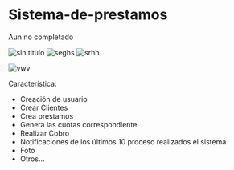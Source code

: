 # Sistema-de-prestamos
Aun no completado 

![sin titulo](https://user-images.githubusercontent.com/34143373/52630381-7dab6c00-2e92-11e9-95cc-af2e9df4bcd8.png)
![seghs](https://user-images.githubusercontent.com/34143373/52630423-9ca9fe00-2e92-11e9-88f4-922b999299a1.png)
![srhh](https://user-images.githubusercontent.com/34143373/52630424-9ca9fe00-2e92-11e9-8429-82e37ad981bd.png)
 
 ![vwv](https://user-images.githubusercontent.com/34143373/52630426-9d429480-2e92-11e9-8bcd-8c5d8777eec9.png)
  


Característica:
-	Creación de  usuario 
-	Crear Clientes 
-	Crea prestamos 
-	Genera las cuotas  correspondiente 
-	Realizar Cobro
-	Notificaciones de los últimos 10 proceso realizados el sistema 
-	Foto
-	Otros…
